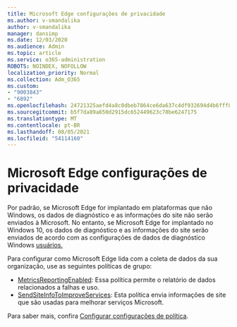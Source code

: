 ```yaml
---
title: Microsoft Edge configurações de privacidade
ms.author: v-smandalika
author: v-smandalika
manager: dansimp
ms.date: 12/03/2020
ms.audience: Admin
ms.topic: article
ms.service: o365-administration
ROBOTS: NOINDEX, NOFOLLOW
localization_priority: Normal
ms.collection: Adm_O365
ms.custom:
- "9003843"
- "6892"
ms.openlocfilehash: 24721325aefd4a8c0dbeb7864ce6da637c4df932694d4b6fff80cab5bb5b4319
ms.sourcegitcommit: b5f7da89a650d2915dc652449623c78be6247175
ms.translationtype: MT
ms.contentlocale: pt-BR
ms.lasthandoff: 08/05/2021
ms.locfileid: "54114160"
---
```

# <a name="microsoft-edge-configure-privacy-settings"></a>Microsoft Edge configurações de privacidade

Por padrão, se Microsoft Edge for implantado em plataformas que não Windows, os dados de diagnóstico e as informações do site não serão enviados à Microsoft. No entanto, se Microsoft Edge for implantado no Windows 10, os dados de diagnóstico e as informações do site serão enviados de acordo com as configurações de dados de diagnóstico Windows [usuários.](https://docs.microsoft.com/windows/privacy/configure-windows-diagnostic-data-in-your-organization)

Para configurar como Microsoft Edge lida com a coleta de dados da sua organização, use as seguintes políticas de grupo:
- [MetricsReportingEnabled](https://docs.microsoft.com/DeployEdge/microsoft-edge-policies#metricsreportingenabled): Essa política permite o relatório de dados relacionados a falhas e uso.
- [SendSiteInfoToImproveServices](https://docs.microsoft.com/DeployEdge/microsoft-edge-policies#sendsiteinfotoimproveservices): Esta política envia informações de site que são usadas para melhorar serviços Microsoft.

Para saber mais, confira [Configurar configurações de política](https://docs.microsoft.com/deployedge/microsoft-edge-enterprise-privacy-settings#configure-policy-settings).
